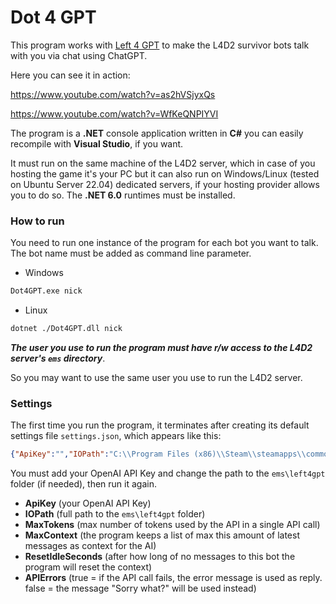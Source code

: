 # Dot 4 GPT
This program works with [Left 4 GPT](https://github.com/smilz0/Left4GPT) to make the L4D2 survivor bots talk with you via chat using ChatGPT.

Here you can see it in action:

https://www.youtube.com/watch?v=as2hVSjyxQs

https://www.youtube.com/watch?v=WfKeQNPIYVI

The program is a **.NET** console application written in **C#** you can easily recompile with **Visual Studio**, if you want.

It must run on the same machine of the L4D2 server, which in case of you hosting the game it's your PC but it can also run on Windows/Linux (tested on Ubuntu Server 22.04) dedicated servers, if your hosting provider allows you to do so. The **.NET 6.0** runtimes must be installed.


### How to run
You need to run one instance of the program for each bot you want to talk. The bot name must be added as command line parameter.
- Windows
```bat
Dot4GPT.exe nick
```
- Linux
```sh
dotnet ./Dot4GPT.dll nick
```

***The user you use to run the program must have r/w access to the L4D2 server's `ems` directory***.

So you may want to use the same user you use to run the L4D2 server.


### Settings
The first time you run the program, it terminates after creating its default settings file `settings.json`, which appears like this:
```json
{"ApiKey":"","IOPath":"C:\\Program Files (x86)\\Steam\\steamapps\\common\\Left 4 Dead 2\\left4dead2\\ems\\left4gpt","MaxTokens":50,"MaxContext":10,"ResetIdleSeconds":90,"APIErrors":false}
```
You must add your OpenAI API Key and change the path to the `ems\left4gpt` folder (if needed), then run it again.

- **ApiKey** (your OpenAI API Key)
- **IOPath** (full path to the `ems\left4gpt` folder)
- **MaxTokens** (max number of tokens used by the API in a single API call)
- **MaxContext** (the program keeps a list of max this amount of latest messages as context for the AI)
- **ResetIdleSeconds** (after how long of no messages to this bot the program will reset the context)
- **APIErrors** (true = if the API call fails, the error message is used as reply. false = the message "Sorry what?" will be used instead)
